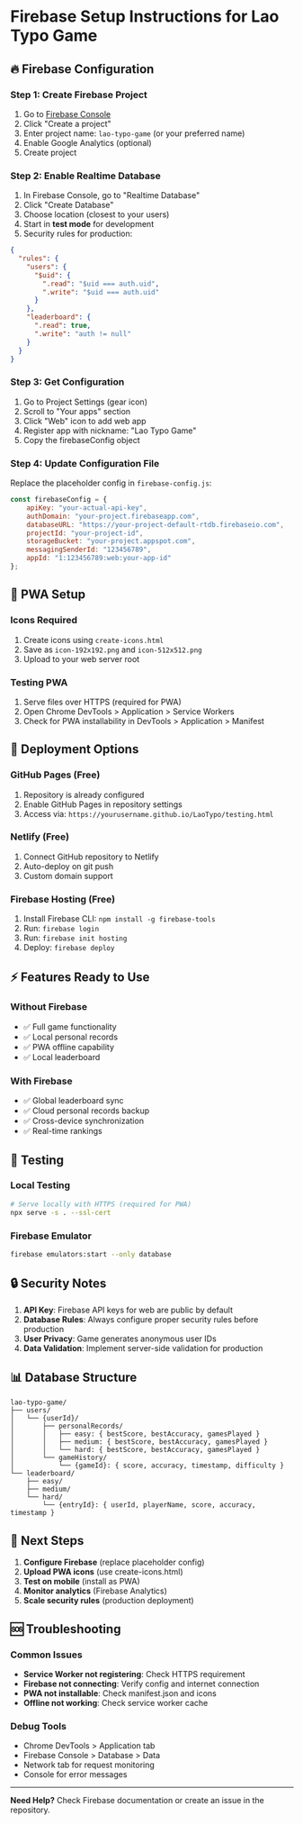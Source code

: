 # Firebase Setup Instructions for Lao Typo Game

## 🔥 Firebase Configuration

### Step 1: Create Firebase Project
1. Go to [Firebase Console](https://console.firebase.google.com/)
2. Click "Create a project"
3. Enter project name: `lao-typo-game` (or your preferred name)
4. Enable Google Analytics (optional)
5. Create project

### Step 2: Enable Realtime Database
1. In Firebase Console, go to "Realtime Database"
2. Click "Create Database"
3. Choose location (closest to your users)
4. Start in **test mode** for development
5. Security rules for production:
```json
{
  "rules": {
    "users": {
      "$uid": {
        ".read": "$uid === auth.uid",
        ".write": "$uid === auth.uid"
      }
    },
    "leaderboard": {
      ".read": true,
      ".write": "auth != null"
    }
  }
}
```

### Step 3: Get Configuration
1. Go to Project Settings (gear icon)
2. Scroll to "Your apps" section
3. Click "Web" icon to add web app
4. Register app with nickname: "Lao Typo Game"
5. Copy the firebaseConfig object

### Step 4: Update Configuration File
Replace the placeholder config in `firebase-config.js`:

```javascript
const firebaseConfig = {
    apiKey: "your-actual-api-key",
    authDomain: "your-project.firebaseapp.com",
    databaseURL: "https://your-project-default-rtdb.firebaseio.com",
    projectId: "your-project-id",
    storageBucket: "your-project.appspot.com",
    messagingSenderId: "123456789",
    appId: "1:123456789:web:your-app-id"
};
```

## 📱 PWA Setup

### Icons Required
1. Create icons using `create-icons.html`
2. Save as `icon-192x192.png` and `icon-512x512.png`
3. Upload to your web server root

### Testing PWA
1. Serve files over HTTPS (required for PWA)
2. Open Chrome DevTools > Application > Service Workers
3. Check for PWA installability in DevTools > Application > Manifest

## 🚀 Deployment Options

### GitHub Pages (Free)
1. Repository is already configured
2. Enable GitHub Pages in repository settings
3. Access via: `https://yourusername.github.io/LaoTypo/testing.html`

### Netlify (Free)
1. Connect GitHub repository to Netlify
2. Auto-deploy on git push
3. Custom domain support

### Firebase Hosting (Free)
1. Install Firebase CLI: `npm install -g firebase-tools`
2. Run: `firebase login`
3. Run: `firebase init hosting`
4. Deploy: `firebase deploy`

## ⚡ Features Ready to Use

### Without Firebase
- ✅ Full game functionality
- ✅ Local personal records
- ✅ PWA offline capability
- ✅ Local leaderboard

### With Firebase
- ✅ Global leaderboard sync
- ✅ Cloud personal records backup
- ✅ Cross-device synchronization
- ✅ Real-time rankings

## 🧪 Testing

### Local Testing
```bash
# Serve locally with HTTPS (required for PWA)
npx serve -s . --ssl-cert
```

### Firebase Emulator
```bash
firebase emulators:start --only database
```

## 🔒 Security Notes

1. **API Key**: Firebase API keys for web are public by default
2. **Database Rules**: Always configure proper security rules before production
3. **User Privacy**: Game generates anonymous user IDs
4. **Data Validation**: Implement server-side validation for production

## 📊 Database Structure

```
lao-typo-game/
├── users/
│   └── {userId}/
│       ├── personalRecords/
│       │   ├── easy: { bestScore, bestAccuracy, gamesPlayed }
│       │   ├── medium: { bestScore, bestAccuracy, gamesPlayed }
│       │   └── hard: { bestScore, bestAccuracy, gamesPlayed }
│       └── gameHistory/
│           └── {gameId}: { score, accuracy, timestamp, difficulty }
└── leaderboard/
    ├── easy/
    ├── medium/
    └── hard/
        └── {entryId}: { userId, playerName, score, accuracy, timestamp }
```

## 🎯 Next Steps

1. **Configure Firebase** (replace placeholder config)
2. **Upload PWA icons** (use create-icons.html)
3. **Test on mobile** (install as PWA)
4. **Monitor analytics** (Firebase Analytics)
5. **Scale security rules** (production deployment)

## 🆘 Troubleshooting

### Common Issues
- **Service Worker not registering**: Check HTTPS requirement
- **Firebase not connecting**: Verify config and internet connection
- **PWA not installable**: Check manifest.json and icons
- **Offline not working**: Check service worker cache

### Debug Tools
- Chrome DevTools > Application tab
- Firebase Console > Database > Data
- Network tab for request monitoring
- Console for error messages

---

**Need Help?** Check Firebase documentation or create an issue in the repository.